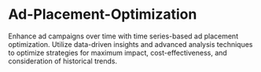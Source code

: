 # Ad-Placement-Optimization
Enhance ad campaigns over time with time series-based ad placement optimization. Utilize data-driven insights and advanced analysis techniques to optimize strategies for maximum impact, cost-effectiveness, and consideration of historical trends.
